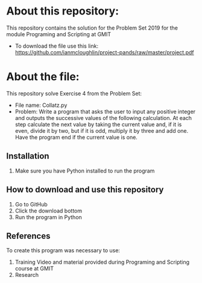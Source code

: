 # About this repository:
This repository contains the solution for the Problem Set 2019 for the module Programing and Scripting at GMIT
- To download the file use this link: https://github.com/ianmcloughlin/project-pands/raw/master/project.pdf

# About the file:
This repository solve Exercise 4 from the Problem Set:
- File name: Collatz.py
- Problem: Write a program that asks the user to input any positive integer and outputs the successive values of the following calculation. At each step calculate the next value
by taking the current value and, if it is even, divide it by two, but if it is odd, multiply it by three and add one. Have the program end if the current value is one.

## Installation
1. Make sure you have Python installed to run the program

## How to download and use this repository
1. Go to GitHub
2. Click the download bottom 
3. Run the program in Python 

## References
To create this program was necessary to use: 
1. Training Video and material provided during Programing and Scripting course at GMIT
2. Research  
